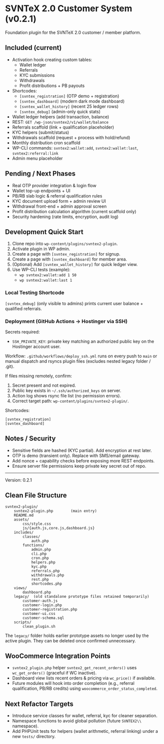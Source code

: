 # SVNTeX 2.0 Customer System (v0.2.1)

Foundation plugin for the SVNTeX 2.0 customer / member platform.

## Included (current)
- Activation hook creating custom tables:
	- Wallet ledger
	- Referrals
	- KYC submissions
	- Withdrawals
	- Profit distributions + PB payouts
- Shortcodes:
	- `[svntex_registration]` (OTP demo + registration)
	- `[svntex_dashboard]` (modern dark mode dashboard)
	- `[svntex_wallet_history]` (recent 25 ledger rows)
	- `[svntex_debug]` (admin-only quick stats)
- Wallet ledger helpers (add transaction, balance)
- REST: `GET /wp-json/svntex2/v1/wallet/balance`
- Referrals scaffold (link + qualification placeholder)
- KYC helpers (submit/status)
- Withdrawals scaffold (request + process with hold/refund)
- Monthly distribution cron scaffold
- WP-CLI commands: `svntex2:wallet:add`, `svntex2:wallet:last`, `svntex2:referral:link`
- Admin menu placeholder

## Pending / Next Phases
- Real OTP provider integration & login flow
- Wallet top-up endpoints + UI
- PB/RB slab logic & referral qualification rules
- KYC document upload form + admin review UI
- Withdrawal front-end + admin approval screen
- Profit distribution calculation algorithm (current scaffold only)
- Security hardening (rate limits, encryption, audit log)

## Development Quick Start
1. Clone repo into `wp-content/plugins/svntex2-plugin`.
2. Activate plugin in WP admin.
3. Create a page with `[svntex_registration]` for signup.
4. Create a page with `[svntex_dashboard]` for member area.
5. (Optional) Add `[svntex_wallet_history]` for quick ledger view.
6. Use WP-CLI tests (example):
	- `wp svntex2:wallet:add 1 50`
	- `wp svntex2:wallet:last 1`

### Local Testing Shortcode
`[svntex_debug]` (only visible to admins) prints current user balance + qualified referrals.

### Deployment (GitHub Actions -> Hostinger via SSH)
Secrets required:
- `SSH_PRIVATE_KEY`: private key matching an authorized public key on the Hostinger account user.

Workflow: `.github/workflows/deploy_ssh.yml` runs on every push to `main` or manual dispatch and rsyncs plugin files (excludes nested legacy folder / .git).

If files missing remotely, confirm:
1. Secret present and not expired.
2. Public key exists in `~/.ssh/authorized_keys` on server.
3. Action log shows rsync file list (no permission errors).
4. Correct target path: `wp-content/plugins/svntex2-plugin/`.

Shortcodes:
```
[svntex_registration]
[svntex_dashboard]
```

## Notes / Security
- Sensitive fields are hashed (KYC partial). Add encryption at rest later.
- OTP is demo (transient only). Replace with SMS/email gateway.
- Add nonce + capability checks before exposing more REST endpoints.
- Ensure server file permissions keep private key secret out of repo.

---
Version: 0.2.1

## Clean File Structure
```
svntex2-plugin/
	svntex2-plugin.php        (main entry)
	README.md
	assets/
		css/style.css
		js/{auth.js,core.js,dashboard.js}
	includes/
		classes/
			auth.php
		functions/
			admin.php
			cli.php
			cron.php
			helpers.php
			kyc.php
			referrals.php
			withdrawals.php
			rest.php
			shortcodes.php
	views/
		dashboard.php
	legacy/  (old standalone prototype files retained temporarily)
		customer-auth.js
		customer-login.php
		customer-registration.php
		customer-ui.css
		customer-schema.sql
	scripts/
		clean_plugin.sh
```

The `legacy/` folder holds earlier prototype assets no longer used by the active plugin. They can be deleted once confirmed unnecessary.

## WooCommerce Integration Points
- `svntex2_plugin.php` helper `svntex2_get_recent_orders()` uses `wc_get_orders()` (graceful if WC inactive).
- Dashboard view lists recent orders & pricing via `wc_price()` if available.
- Future modules will hook into order completion (e.g., referral qualification, PB/RB credits) using `woocommerce_order_status_completed`.

## Next Refactor Targets
- Introduce service classes for wallet, referral, kyc for cleaner separation.
- Namespace functions to avoid global pollution (future `SVNTEX2\\` namespace).
- Add PHPUnit tests for helpers (wallet arithmetic, referral linking) under a new `tests/` directory.
